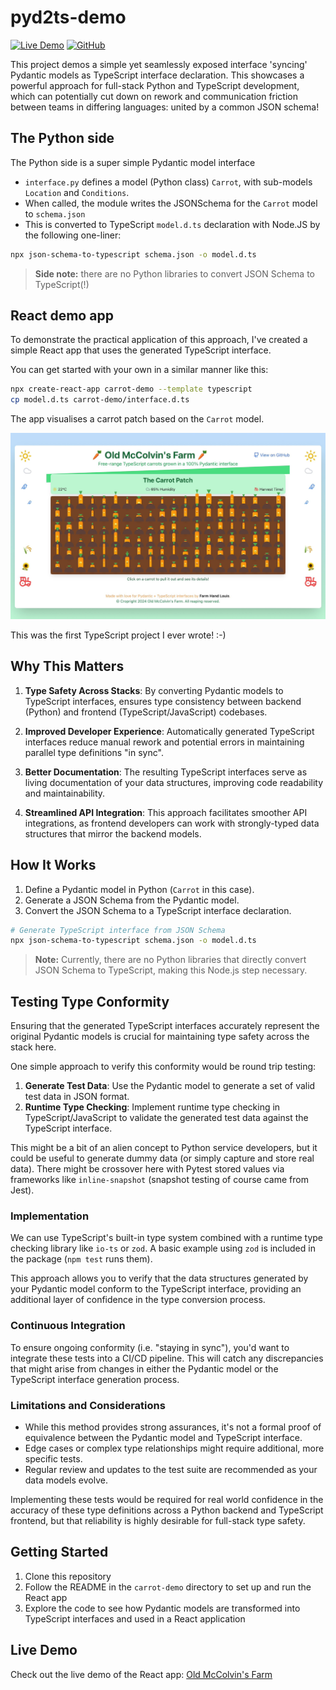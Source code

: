 # pyd2ts-demo

[![Live Demo](https://img.shields.io/badge/demo-online-green.svg)](https://pyd2ts-demo.vercel.app/)
[![GitHub](https://img.shields.io/badge/github-repo-blue.svg)](https://github.com/lmmx/pyd2ts-demo)

This project demos a simple yet seamlessly exposed interface 'syncing' Pydantic models as TypeScript interface declaration.
This showcases a powerful approach for full-stack Python and TypeScript development,
which can potentially cut down on rework and communication friction between teams in differing
languages: united by a common JSON schema!

## The Python side

The Python side is a super simple Pydantic model interface

- `interface.py` defines a model (Python class) `Carrot`, with sub-models `Location` and `Conditions`.
- When called, the module writes the JSONSchema for the `Carrot` model to `schema.json`
- This is converted to TypeScript `model.d.ts` declaration with Node.JS by the following one-liner:

```sh
npx json-schema-to-typescript schema.json -o model.d.ts
```

> **Side note:** there are no Python libraries to convert JSON Schema to TypeScript(!)

## React demo app

To demonstrate the practical application of this approach,
I've created a simple React app that uses the generated TypeScript interface.

You can get started with your own in a similar manner like this:

```sh
npx create-react-app carrot-demo --template typescript
cp model.d.ts carrot-demo/interface.d.ts
```

The app visualises a carrot patch based on the `Carrot` model.

![Farm Life](farm_life.jpg)

This was the first TypeScript project I ever wrote! :-)

## Why This Matters

1. **Type Safety Across Stacks**: By converting Pydantic models to TypeScript interfaces,
   ensures type consistency between backend (Python) and frontend (TypeScript/JavaScript) codebases.

2. **Improved Developer Experience**: Automatically generated TypeScript interfaces reduce manual rework
   and potential errors in maintaining parallel type definitions "in sync".

3. **Better Documentation**: The resulting TypeScript interfaces serve as living documentation of your data structures,
   improving code readability and maintainability.

4. **Streamlined API Integration**: This approach facilitates smoother API integrations,
   as frontend developers can work with strongly-typed data structures that mirror the backend models.

## How It Works

1. Define a Pydantic model in Python (`Carrot` in this case).
2. Generate a JSON Schema from the Pydantic model.
3. Convert the JSON Schema to a TypeScript interface declaration.

```sh
# Generate TypeScript interface from JSON Schema
npx json-schema-to-typescript schema.json -o model.d.ts
```

> **Note:** Currently, there are no Python libraries that directly convert JSON Schema to TypeScript, making this Node.js step necessary.

## Testing Type Conformity

Ensuring that the generated TypeScript interfaces accurately represent the original Pydantic models
is crucial for maintaining type safety across the stack here.

One simple approach to verify this conformity would be round trip testing:

1. **Generate Test Data**: Use the Pydantic model to generate a set of valid test data in JSON format.
2. **Runtime Type Checking**: Implement runtime type checking in TypeScript/JavaScript to validate
   the generated test data against the TypeScript interface.

This might be a bit of an alien concept to Python service developers, but it could be useful to
generate dummy data (or simply capture and store real data). There might be crossover here with
Pytest stored values via frameworks like `inline-snapshot` (snapshot testing of course came from Jest).

### Implementation

We can use TypeScript's built-in type system combined with a runtime type checking library like
`io-ts` or `zod`. A basic example using `zod` is included in the package (`npm test` runs them).

This approach allows you to verify that the data structures generated by your Pydantic model conform
to the TypeScript interface, providing an additional layer of confidence in the type conversion process.

### Continuous Integration

To ensure ongoing conformity (i.e. "staying in sync"), you'd want to integrate these tests into a CI/CD pipeline.
This will catch any discrepancies that might arise from changes in either the Pydantic model or the TypeScript interface
generation process.

### Limitations and Considerations

- While this method provides strong assurances, it's not a formal proof of equivalence between the
  Pydantic model and TypeScript interface.
- Edge cases or complex type relationships might require additional, more specific tests.
- Regular review and updates to the test suite are recommended as your data models evolve.

Implementing these tests would be required for real world confidence in the accuracy of these type definitions
across a Python backend and TypeScript frontend, but that reliability is highly desirable for full-stack type safety.

## Getting Started

1. Clone this repository
2. Follow the README in the `carrot-demo` directory to set up and run the React app
3. Explore the code to see how Pydantic models are transformed into TypeScript interfaces and used in a React application

## Live Demo

Check out the live demo of the React app: [Old McColvin's Farm](https://pyd2ts-demo.vercel.app/)
